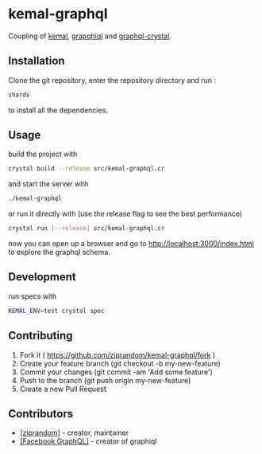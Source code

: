 # kemal-graphql

Coupling of [kemal](https://github.com/kemalcr/kemal), [grapqhiql](https://github.com/graphql/graphiql) and [graphql-crystal](https://github.com/ziprandom/graphql-crystal).

## Installation

Clone the git repository, enter the repository directory and run :

```sh
shards
```

to install all the dependencies.

## Usage

build the project with

```sh
crystal build --release src/kemal-graphql.cr
```

and start the server with

```sh
./kemal-graphql
```

or run it directly with (use the release flag to see the best performance)

```sh
crystal run [--release] src/kemal-graphql.cr
```

now you can open up a browser and go to [http://localhost:3000/index.html](http://localhost:3000/index.html?query=%7B%0A%20%20posts%20%7B%0A%20%20%20%20title%0A%20%20%20%20author%20%7B%0A%20%20%20%20%20%20id%0A%20%20%20%20%20%20fullName%0A%20%20%20%20%7D%0A%20%20%7D%0A%7D) to explore the graphql schema.

## Development

run specs with

```sh
KEMAL_ENV=test crystal spec
```

## Contributing

1. Fork it ( https://github.com/ziprandom/kemal-graphql/fork )
2. Create your feature branch (git checkout -b my-new-feature)
3. Commit your changes (git commit -am 'Add some feature')
4. Push to the branch (git push origin my-new-feature)
5. Create a new Pull Request

## Contributors

- [[ziprandom]](https://github.com/ziprandom)  - creator, maintainer
- [[Facebook GraphQL]](https://github.com/graphql) - creator of graphiql
